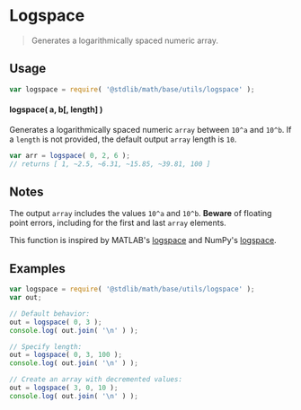 Logspace
===
> Generates a logarithmically spaced numeric array.

<!-- <usage> -->
## Usage

``` javascript
var logspace = require( '@stdlib/math/base/utils/logspace' );
```

#### logspace( a, b[, length] )

Generates a logarithmically spaced numeric `array` between `10^a` and `10^b`. If a `length` is not provided, the default output `array` length is `10`.

``` javascript
var arr = logspace( 0, 2, 6 );
// returns [ 1, ~2.5, ~6.31, ~15.85, ~39.81, 100 ]
```
<!-- </usage> -->

<!-- <notes> -->
## Notes

The output `array` includes the values `10^a` and `10^b`. __Beware__ of floating point errors, including for the first and last `array` elements.

This function is inspired by MATLAB's [logspace][logspace-matlab] and NumPy's [logspace][logspace-numpy].
<!-- </notes> -->

<!-- <examples> -->
## Examples

``` javascript
var logspace = require( '@stdlib/math/base/utils/logspace' );
var out;

// Default behavior:
out = logspace( 0, 3 );
console.log( out.join( '\n' ) );

// Specify length:
out = logspace( 0, 3, 100 );
console.log( out.join( '\n' ) );

// Create an array with decremented values:
out = logspace( 3, 0, 10 );
console.log( out.join( '\n' ) );
```
<!-- </examples> -->

<!-- <links> -->
[logspace-numpy]: http://www.mathworks.com/help/matlab/ref/logspace.html
[logspace-matlab]: http://docs.scipy.org/doc/numpy/reference/generated/numpy.logspace.html
<!-- </links> -->
